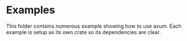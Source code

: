 # Examples

This folder contains numerous example showing how to use axum. Each example is
setup as its own crate so its dependencies are clear.
